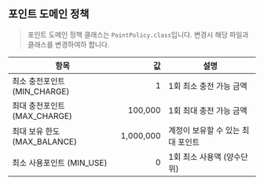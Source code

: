 ## 포인트 도메인 정책
> 포인트 도메인 정책 클래스는 `PointPolicy.class`입니다.
> 변경시 해당 파일과 클래스를 변경하여하 합니다.

| 항목                     | 값 | 설명               |
|------------------------|---:|------------------|
| 최소 충전포인트 (MIN_CHARGE)  | 1 | 1회 최소 충전 가능 금액   |
| 최대 충전포인트 (MAX_CHARGE)  | 100,000 | 1회 최대 충전 가능 금액   |
| 최대 보유 한도 (MAX_BALANCE) | 1,000,000 | 계정이 보유할 수 있는 최대 포인트 |
| 최소 사용포인트 (MIN_USE)     | 0 | 1회 최소 사용액 (양수단위)  |
